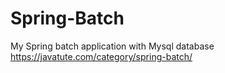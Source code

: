 # Spring-Batch
My Spring batch application with Mysql database
https://javatute.com/category/spring-batch/
